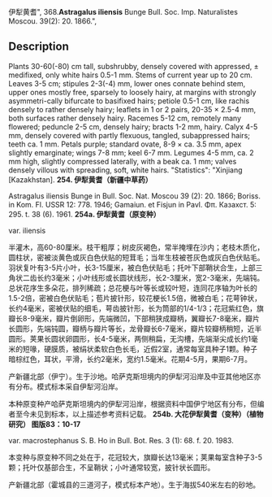 伊犁黄耆",
368.**Astragalus iliensis** Bunge Bull. Soc. Imp. Naturalistes Moscou. 39(2): 20. 1866.",

## Description
Plants 30-60(-80) cm tall, subshrubby, densely covered with appressed, ± medifixed, only white hairs 0.5-1 mm. Stems of current year up to 20 cm. Leaves 3-5 cm; stipules 2-3(-4) mm, lower ones connate behind stem, upper ones mostly free, sparsely to loosely hairy, at margins with strongly asymmetri-cally bifurcate to basifixed hairs; petiole 0.5-1 cm, like rachis densely to rather densely hairy; leaflets in 1 or 2 pairs, 20-35 × 2.5-4 mm, both surfaces rather densely hairy. Racemes 5-12 cm, remotely many flowered; peduncle 2-5 cm, densely hairy; bracts 1-2 mm, hairy. Calyx 4-5 mm, densely covered with partly flexuous, tangled, subappressed hairs; teeth ca. 1 mm. Petals purple; standard ovate, 8-9 × ca. 3.5 mm, apex slightly emarginate; wings 7-8 mm; keel 6-7 mm. Legumes 4-5 mm, ca. 2 mm high, slightly compressed laterally, with a beak ca. 1 mm; valves densely villous with spreading, soft, white hairs.
  "Statistics": "Xinjiang [Kazakhstan].
**254. 伊犁黄耆（新疆中草药）**

Astragalus iliensis Bunge in Bull. Soc. Nat. Moscou 39 (2): 20. 1866; Boriss. in Kom. Fl. USSR 12: 778. 1946; Gamaiun. et Fisjun in Pavl. Φπ. Казахст. 5: 295. t. 38 (6). 1961.
**254a. 伊犁黄耆（原变种）**

var. iliensis

半灌木，高60-80厘米。枝干粗厚；树皮灰褐色，常半掩埋在沙内；老枝木质化，圆柱状，密被淡黄色或灰白色伏贴的短茸毛；当年生枝被苍灰色或灰白色伏贴毛。羽状复叶有3-5片小叶，长3-15厘米，被白色伏贴毛；托叶下部鞘状合生，上部三角状二齿长约3毫米；小叶线形或长圆状线形，长2-3厘米，宽2-3毫米，先端钝。总状花序生多朵花，排列稀疏；总花梗与叶等长或较叶短，连同花序轴为叶长的1.5-2倍，密被白色伏贴毛；苞片披针形，较花梗长1.5倍，微被白毛；花萼钟状，长约4毫米，密被伏贴的细毛，萼齿披针形，长为筒部的1/4-1/3；花冠紫红色，旗瓣长8-9毫米，瓣片倒卵形，先端微凹，下部稍狭成瓣柄，翼瓣长7-8毫米，瓣片长圆形，先端钝圆，瓣柄与瓣片等长，龙骨瓣长6-7毫米，瓣片较瓣柄稍短，近半圆形。荚果长圆状卵圆形，长4-5毫米，两侧稍扁，无沟槽，先端渐尖成长约1毫米的短喙，硬膜质，被绢状柔软白色长毛，近假2室，通常每室具种子1颗。种子暗棕红色，耳状，平滑，长约2毫米，宽约1.5毫米。花期4-5月，果期6-7月。

产新疆北部（伊宁）。生于沙地。哈萨克斯坦境内的伊犁河沿岸及中亚其他地区亦有分布。模式标本采自伊犁河沿岸。

本种原变种产哈萨克斯坦境内的伊犁河沿岸，根据资料中国伊宁地区有分布，但编者至今未见到标本，以上描述参考资料记载。
**254b. 大花伊犁黄耆（变种）（植物研究） 图版83：10-17**

var. macrostephanus S. B. Ho in Bull. Bot. Res. 3 (1): 68. f. 20. 1983.

本变种与原变种不同之处在于，花冠较大，旗瓣长达13毫米；荚果每室含种子3-5颗；托叶仅基部合生，不呈鞘状；小叶通常较宽，披针状长圆形。

产新疆北部（霍城县的三道河子，模式标本产地）。生于海拔540米左右的砂地。
